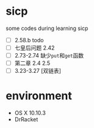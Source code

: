# sicp
some codes during learning sicp

- [ ] 2.58.b todo
- [ ] 七皇后问题 2.42
- [ ] 2.73-2.74 缺少`put`和`get`函数
- [ ] 第二章 2.4 2.5
- [ ] 3.23-3.27 [双链表]
# environment

- OS X 10.10.3
- DrRacket
